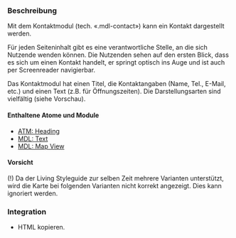 ### Beschreibung
 
<p>Mit dem Kontaktmodul (tech. «.mdl-contact») kann ein Kontakt dargestellt werden.</p> 
 
<p>Für jeden Seiteninhalt gibt es eine verantwortliche Stelle, an die sich Nutzende wenden können. Die Nutzenden sehen auf den ersten Blick, dass es sich um einen Kontakt handelt, er springt optisch ins Auge und ist auch per Screenreader navigierbar.</p>

<p>Das Kontaktmodul hat einen Titel, die Kontaktangaben (Name, Tel., E-Mail, etc.) und einen Text (z.B. für Öffnungszeiten). Die Darstellungsarten sind vielfältig (siehe Vorschau).</p>
 
#### Enthaltene Atome und Module
* <a href="../../atoms/headings/headings.html">ATM: Heading</a> 
* <a href="../richtext/richtext.html">MDL: Text</a>
* <a href="../map_view/map_view.html">MDL: Map View</a>
 
#### Vorsicht
(!) Da der Living Styleguide zur selben Zeit mehrere Varianten unterstützt, wird die Karte bei folgenden Varianten nicht korrekt angezeigt. Dies kann ignoriert werden.
 
### Integration
 
* HTML kopieren.
 
